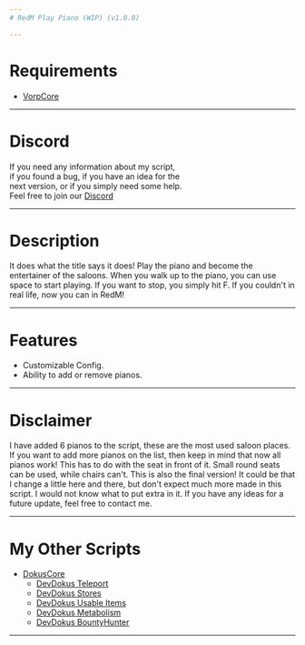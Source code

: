 ```yaml
---
# RedM Play Piano (WIP) (v1.0.0)

---
```


# Requirements
- [VorpCore](https://github.com/VORPCORE/VORP-Core)

---
# Discord
If you need any information about my script,<br>
if you found a bug, if you have an idea for the <br>
next version, or if you simply need some help.<br>
Feel free to join our [Discord](http://discord.gg/2gdypBhsye)

---
# Description
It does what the title says it does! Play the piano
and become the entertainer of the saloons. When you
walk up to the piano, you can use space to start
playing. If you want to stop, you simply hit F.
If you couldn't in real life, now you can in RedM!

---
# Features
- Customizable Config.
- Ability to add or remove pianos.

---
# Disclaimer
I have added 6 pianos to the script, these are the
most used saloon places. If you want to add more
pianos on the list, then keep in mind that now all
pianos work! This has to do with the seat in front
of it. Small round seats can be used, while chairs
can't. This is also the final version! It could be
that I change a little here and there, but don't
expect much more made in this script. I would not
know what to put extra in it. If you have any ideas
for a future update, feel free to contact me.

---
# My Other Scripts
- [DokusCore](https://github.com/DevDokus/DokusCore)
  - [DevDokus Teleport]( https://github.com/DevDokus/RedM-Teleport)
  - [DevDokus Stores](https://github.com/DevDokus/Redm-Stores)
  - [DevDokus Usable Items](https://github.com/DevDokus/RedM-UsableItems)
  - [DevDokus Metabolism](https://github.com/DevDokus/RedM-Metabolism)
  - [DevDokus BountyHunter](https://github.com/DevDokus/RedM-BountyHunter)

---
